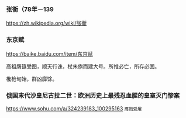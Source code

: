 ### 张衡（78年－139
https://zh.wikipedia.org/wiki/张衡

### 东京赋
https://baike.baidu.com/item/东京赋

高祖膺籙受图，顺天行诛，杖朱旗而建大号。所推必亡，所存必固。

欃枪旬始，群凶靡馀。

### 俄国末代沙皇尼古拉二世：欧洲历史上最残忍血腥的皇室灭门惨案
https://www.sohu.com/a/324239183_100295163
`膺戮受屠`
